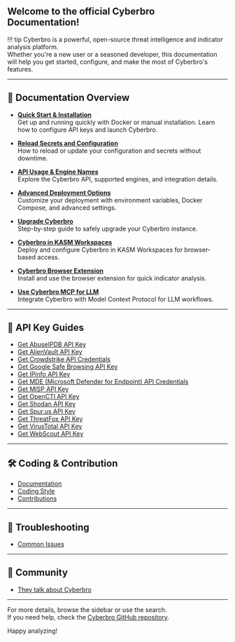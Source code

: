 ## Welcome to the official Cyberbro Documentation!

!!! tip
    Cyberbro is a powerful, open-source threat intelligence and indicator analysis platform.  
    Whether you're a new user or a seasoned developer, this documentation will help you get started, configure, and make the most of Cyberbro's features.

---

## 📖 Documentation Overview

- **[Quick Start & Installation](quick-start/Quick-start-&-Installation.md)**  
    Get up and running quickly with Docker or manual installation. Learn how to configure API keys and launch Cyberbro.

- **[Reload Secrets and Configuration](quick-start/Reload-secrets-and-configuration.md)**  
    How to reload or update your configuration and secrets without downtime.

- **[API Usage & Engine Names](quick-start/API-usage-and-engine-names.md)**  
    Explore the Cyberbro API, supported engines, and integration details.

- **[Advanced Deployment Options](quick-start/Advanced-options-for-deployment.md)**  
    Customize your deployment with environment variables, Docker Compose, and advanced settings.

- **[Upgrade Cyberbro](quick-start/Upgrade-Cyberbro.md)**  
    Step-by-step guide to safely upgrade your Cyberbro instance.

- **[Cyberbro in KASM Workspaces](integrations/Cyberbro-in-KASM-Workspaces.md)**  
    Deploy and configure Cyberbro in KASM Workspaces for browser-based access.

- **[Cyberbro Browser Extension](integrations/Cyberbro-browser-extension.md)**  
    Install and use the browser extension for quick indicator analysis.

- **[Use Cyberbro MCP for LLM](integrations/Use-Cyberbro-MCP-for-LLM.md)**  
    Integrate Cyberbro with Model Context Protocol for LLM workflows.

---

## 🔑 API Key Guides

- [Get AbuseIPDB API Key](api-keys/Get-AbuseIPDB-API-key.md)
- [Get AlienVault API Key](api-keys/Get-AlienVault-API-key.md)
- [Get Crowdstrike API Credentials](api-keys/Get-Crowdstrike-API-Credentials.md)
- [Get Google Safe Browsing API Key](api-keys/Get-Google-Safe-Browing-API-key.md)
- [Get IPinfo API Key](api-keys/Get-IPinfo-API-key.md)
- [Get MDE (Microsoft Defender for Endpoint) API Credentials](api-keys/Get-MDE-(Microsoft-Defender-for-Endpoint)-API-credentials.md)
- [Get MISP API Key](api-keys/Get-MISP-API-key.md)
- [Get OpenCTI API Key](api-keys/Get-OpenCTI-API-key.md)
- [Get Shodan API Key](api-keys/Get-Shodan-API-key.md)
- [Get Spur.us API Key](api-keys/Get-Spur-Us-API-key.md)
- [Get ThreatFox API Key](api-keys/Get-ThreatFox-API-key.md)
- [Get VirusTotal API Key](api-keys/Get-VirusTotal-API-key.md)
- [Get WebScout API Key](api-keys/Get-WebScout-API-key.md)

---

## 🛠️ Coding & Contribution

- [Documentation](contribute/Documentation.md)
- [Coding Style](contribute/Coding-Style.md)
- [Contributions](contribute/Contributions.md)

---

## 🔎 Troubleshooting
- [Common Issues](troubleshooting/Common-Issues.md)

---

## 🎉 Community

- [They talk about Cyberbro](community/They-talk-about-Cyberbro.md)  

---

For more details, browse the sidebar or use the search.  
If you need help, check the [Cyberbro GitHub repository](https://github.com/stanfrbd/cyberbro).

Happy analyzing!
